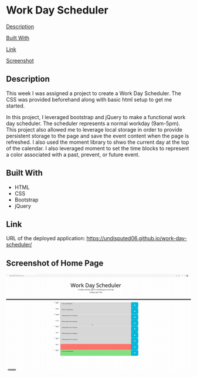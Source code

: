 # Work Day Scheduler

[Description](#decription)

[Built With](#built-with)

[Link](#link)

[Screenshot](#screenshot-of-home-page)
## Description 

This week I was assigned a project to create a Work Day Scheduler. The CSS was provided beforehand along with basic html setup to get me started. 

In this project, I leveraged bootstrap and jQuery to make a functional work day scheduler. The scheduler represents a normal workday (9am-5pm). This project also allowed me to leverage local storage in order to provide persistent storage to the page and save the event content when the page is refreshed. I also used the moment library to shwo the current day at the top of the calendar. I also leveraged moment to set the time blocks to represent a color associated with a past, prevent, or future event. 

## Built With 

* HTML
* CSS
* Bootstrap
* jQuery 


## Link

URL of the deployed application: https://undisputed06.github.io/work-day-scheduler/
## Screenshot of Home Page

![Screenshot of Home Page](./assets/images/scheduler.gif)